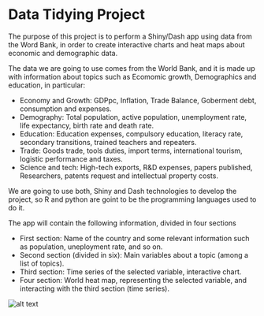 # Data Tidying Project

The purpose of this project is to perform a Shiny/Dash app using data from the Word Bank, in order to create interactive charts and heat maps about economic and demographic data.

The data we are going to use comes from the World Bank, and it is made up with information about topics such as Ecomomic growth, Demographics and education, in particular:

 - Economy and Growth: GDPpc, Inflation, Trade Balance, Goberment debt, consumption and expenses.
 - Demography: Total population, active population, unemployment rate, life expectancy, birth rate and death rate.
 - Education: Education expenses, compulsory education, literacy rate, secondary transitions, trained teachers and repeaters.
 - Trade: Goods trade, tools duties, import terms, international tourism, logistic performance and taxes.
 - Science and tech: High-tech exports, R&D expenses, papers published, Researchers, patents request and intellectual property costs.

We are going to use both, Shiny and Dash technologies to develop the project, so R and python are goint to be the programming languages used to do it.

The app will contain the following information, divided in four sections

 - First section: Name of the country and some relevant information such as population, uneployment rate, and so on.
 - Second section (divided in six): Main variables about a topic (among a list of topics).
 - Third section: Time series of the selected variable, interactive chart.
 - Four section: World heat map, representing the selected variable, and interacting with the third section (time series).

![alt text](https://github.com/manugaco/Data_Tidying/blob/master/panel%20data.png)
